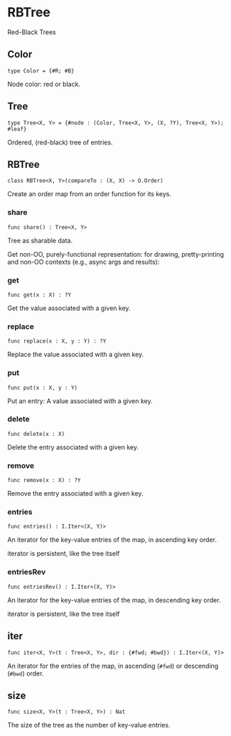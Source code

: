 # RBTree

Red-Black Trees

## Color

``` motoko
type Color = {#R; #B}
```

Node color: red or black.

## Tree

``` motoko
type Tree<X, Y> = {#node : (Color, Tree<X, Y>, (X, ?Y), Tree<X, Y>); #leaf}
```

Ordered, (red-black) tree of entries.

## RBTree

``` motoko
class RBTree<X, Y>(compareTo : (X, X) -> O.Order)
```

Create an order map from an order function for its keys.

### share

``` motoko
func share() : Tree<X, Y>
```

Tree as sharable data.

Get non-OO, purely-functional representation: for drawing, pretty-printing and non-OO contexts (e.g., async args and results):

### get

``` motoko
func get(x : X) : ?Y
```

Get the value associated with a given key.

### replace

``` motoko
func replace(x : X, y : Y) : ?Y
```

Replace the value associated with a given key.

### put

``` motoko
func put(x : X, y : Y)
```

Put an entry: A value associated with a given key.

### delete

``` motoko
func delete(x : X)
```

Delete the entry associated with a given key.

### remove

``` motoko
func remove(x : X) : ?Y
```

Remove the entry associated with a given key.

### entries

``` motoko
func entries() : I.Iter<(X, Y)>
```

An iterator for the key-value entries of the map, in ascending key order.

iterator is persistent, like the tree itself

### entriesRev

``` motoko
func entriesRev() : I.Iter<(X, Y)>
```

An iterator for the key-value entries of the map, in descending key order.

iterator is persistent, like the tree itself

## iter

``` motoko
func iter<X, Y>(t : Tree<X, Y>, dir : {#fwd; #bwd}) : I.Iter<(X, Y)>
```

An iterator for the entries of the map, in ascending (`#fwd`) or descending (`#bwd`) order.

## size

``` motoko
func size<X, Y>(t : Tree<X, Y>) : Nat
```

The size of the tree as the number of key-value entries.
